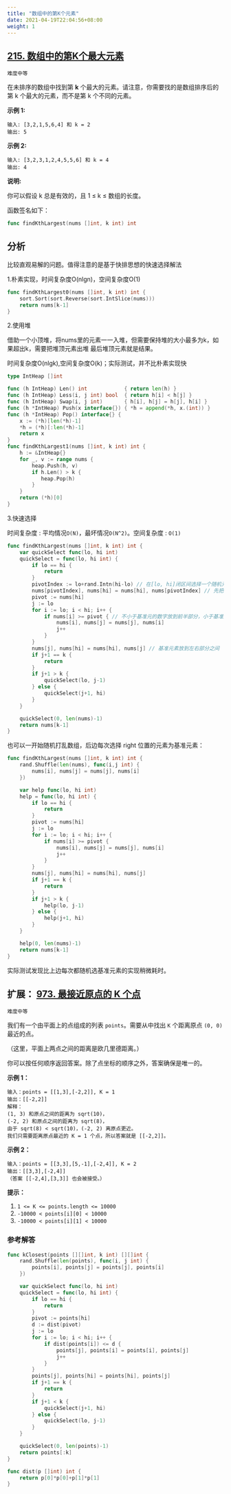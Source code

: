 ```yaml
---
title: "数组中的第K个元素"
date: 2021-04-19T22:04:56+08:00
weight: 1
---
```


## [215. 数组中的第K个最大元素](https://leetcode-cn.com/problems/kth-largest-element-in-an-array/)

`难度中等`

在未排序的数组中找到第 **k** 个最大的元素。请注意，你需要找的是数组排序后的第 k 个最大的元素，而不是第 k 个不同的元素。

**示例 1:**

```
输入: [3,2,1,5,6,4] 和 k = 2
输出: 5
```

**示例 2:**

```
输入: [3,2,3,1,2,4,5,5,6] 和 k = 4
输出: 4
```

**说明:**

你可以假设 k 总是有效的，且 1 ≤ k ≤ 数组的长度。

函数签名如下：

```go
func findKthLargest(nums []int, k int) int
```

## 分析

比较直观易解的问题。值得注意的是基于快排思想的快速选择解法

1.朴素实现，时间复杂度O(nlgn)，空间复杂度O(1)

```go
func findKthLargest0(nums []int, k int) int {
    sort.Sort(sort.Reverse(sort.IntSlice(nums)))
    return nums[k-1]
}
```

2.使用堆

借助一个小顶堆，将nums里的元素一一入堆，但需要保持堆的大小最多为k，如果超出k，需要把堆顶元素出堆
最后堆顶元素就是结果。

时间复杂度O(nlgk),空间复杂度O(k)；实际测试，并不比朴素实现快

```go
type IntHeap []int

func (h IntHeap) Len() int            { return len(h) }
func (h IntHeap) Less(i, j int) bool  { return h[i] < h[j] }
func (h IntHeap) Swap(i, j int)       { h[i], h[j] = h[j], h[i] }
func (h *IntHeap) Push(x interface{}) { *h = append(*h, x.(int)) }
func (h *IntHeap) Pop() interface{} {
    x := (*h)[len(*h)-1]
    *h = (*h)[:len(*h)-1]
    return x
}
func findKthLargest1(nums []int, k int) int {
    h := &IntHeap{}
    for _, v := range nums {
        heap.Push(h, v)
        if h.Len() > k {
           heap.Pop(h)
        }
    }
    return (*h)[0]
}
```

3.快速选择

时间复杂度 : 平均情况`O(N)`，最坏情况`O(N^2)`。空间复杂度 : `O(1)`

```go
func findKthLargest(nums []int, k int) int {
    var quickSelect func(lo, hi int)
    quickSelect = func(lo, hi int) {
        if lo == hi {
            return
        }
        pivotIndex := lo+rand.Intn(hi-lo) // 在[lo, hi]闭区间选择一个随机元素作为基准元素
        nums[pivotIndex], nums[hi] = nums[hi], nums[pivotIndex] // 先把基准元素放到最后
        pivot := nums[hi]
        j := lo
        for i := lo; i < hi; i++ {
            if nums[i] >= pivot { // 不小于基准元的数字放到前半部分，小于基准元的数字放到后半部分
                nums[i], nums[j] = nums[j], nums[i]
                j++
            }
        }
        nums[j], nums[hi] = nums[hi], nums[j] // 基准元素放到左右部分之间
        if j+1 == k {
            return
        }
        if j+1 > k {
            quickSelect(lo, j-1)
        } else {
            quickSelect(j+1, hi)
        }
    }

    quickSelect(0, len(nums)-1)
    return nums[k-1]
}
```

也可以一开始随机打乱数组，后边每次选择 right 位置的元素为基准元素：

```go
func findKthLargest(nums []int, k int) int {
    rand.Shuffle(len(nums), func(i,j int) {
        nums[i], nums[j] = nums[j], nums[i]
    })

    var help func(lo, hi int)
    help = func(lo, hi int) {
        if lo == hi {
            return
        }
        pivot := nums[hi]
        j := lo
        for i := lo; i < hi; i++ {
            if nums[i] >= pivot {
                nums[i], nums[j] = nums[j], nums[i]
                j++
            }
        }
        nums[j], nums[hi] = nums[hi], nums[j]
        if j+1 == k {
            return
        }
        if j+1 > k {
            help(lo, j-1)
        } else {
            help(j+1, hi)
        }
    }

    help(0, len(nums)-1)
    return nums[k-1]
}
```

实际测试发现比上边每次都随机选基准元素的实现稍微耗时。

## 扩展： [973. 最接近原点的 K 个点](https://leetcode-cn.com/problems/k-closest-points-to-origin)

`难度中等`

我们有一个由平面上的点组成的列表 `points`。需要从中找出 `K` 个距离原点 `(0, 0)` 最近的点。

（这里，平面上两点之间的距离是欧几里德距离。）

你可以按任何顺序返回答案。除了点坐标的顺序之外，答案确保是唯一的。

**示例 1：**

```
输入：points = [[1,3],[-2,2]], K = 1
输出：[[-2,2]]
解释： 
(1, 3) 和原点之间的距离为 sqrt(10)，
(-2, 2) 和原点之间的距离为 sqrt(8)，
由于 sqrt(8) < sqrt(10)，(-2, 2) 离原点更近。
我们只需要距离原点最近的 K = 1 个点，所以答案就是 [[-2,2]]。
```

**示例 2：**

```
输入：points = [[3,3],[5,-1],[-2,4]], K = 2
输出：[[3,3],[-2,4]]
（答案 [[-2,4],[3,3]] 也会被接受。）
```

**提示：**

1. `1 <= K <= points.length <= 10000`
2. `-10000 < points[i][0] < 10000`
3. `-10000 < points[i][1] < 10000`

### 参考解答

```go
func kClosest(points [][]int, k int) [][]int {
    rand.Shuffle(len(points), func(i, j int) {
        points[i], points[j] = points[j], points[i]
    })

    var quickSelect func(lo, hi int)
    quickSelect = func(lo, hi int) {
        if lo == hi {
            return
        }
        pivot := points[hi]
        d := dist(pivot)
        j := lo
        for i := lo; i < hi; i++ {
            if dist(points[i]) <= d {
                points[j], points[i] = points[i], points[j]
                j++
            }
        }
        points[j], points[hi] = points[hi], points[j]
        if j+1 == k {
            return
        }
        if j+1 < k {
            quickSelect(j+1, hi)
        } else {
            quickSelect(lo, j-1)
        }
    }

    quickSelect(0, len(points)-1)
    return points[:k]
}

func dist(p []int) int {
    return p[0]*p[0]+p[1]*p[1]
}
```
